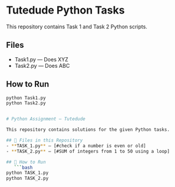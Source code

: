 # Tutedude Python Tasks

This repository contains Task 1 and Task 2 Python scripts.

## Files
- Task1.py — Does XYZ
- Task2.py — Does ABC

## How to Run
```bash
python Task1.py
python Task2.py


# Python Assignment – Tutedude

This repository contains solutions for the given Python tasks.

## 📂 Files in this Repository
- **TASK_1.py** – [#check if a number is even or old]
- **TASK_2.py** – [#SUM of integers from 1 to 50 using a loop]

## 🚀 How to Run
   ```bash
python TASK_1.py
python TASK_2.py